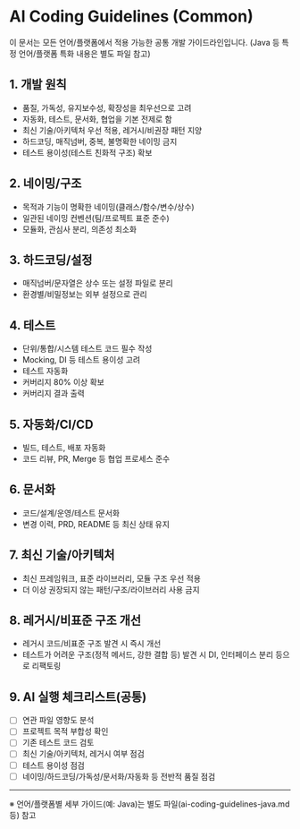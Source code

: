 # AI Coding Guidelines (Common)

이 문서는 모든 언어/플랫폼에서 적용 가능한 공통 개발 가이드라인입니다. (Java 등 특정 언어/플랫폼 특화 내용은 별도 파일 참고)

## 1. 개발 원칙
- 품질, 가독성, 유지보수성, 확장성을 최우선으로 고려
- 자동화, 테스트, 문서화, 협업을 기본 전제로 함
- 최신 기술/아키텍처 우선 적용, 레거시/비권장 패턴 지양
- 하드코딩, 매직넘버, 중복, 불명확한 네이밍 금지
- 테스트 용이성(테스트 친화적 구조) 확보

## 2. 네이밍/구조
- 목적과 기능이 명확한 네이밍(클래스/함수/변수/상수)
- 일관된 네이밍 컨벤션(팀/프로젝트 표준 준수)
- 모듈화, 관심사 분리, 의존성 최소화

## 3. 하드코딩/설정
- 매직넘버/문자열은 상수 또는 설정 파일로 분리
- 환경별/비밀정보는 외부 설정으로 관리

## 4. 테스트
- 단위/통합/시스템 테스트 코드 필수 작성
- Mocking, DI 등 테스트 용이성 고려
- 테스트 자동화
- 커버리지 80% 이상 확보
- 커버리지 결과 출력

## 5. 자동화/CI/CD
- 빌드, 테스트, 배포 자동화
- 코드 리뷰, PR, Merge 등 협업 프로세스 준수

## 6. 문서화
- 코드/설계/운영/테스트 문서화
- 변경 이력, PRD, README 등 최신 상태 유지

## 7. 최신 기술/아키텍처
- 최신 프레임워크, 표준 라이브러리, 모듈 구조 우선 적용
- 더 이상 권장되지 않는 패턴/구조/라이브러리 사용 금지

## 8. 레거시/비표준 구조 개선
- 레거시 코드/비표준 구조 발견 시 즉시 개선
- 테스트가 어려운 구조(정적 메서드, 강한 결합 등) 발견 시 DI, 인터페이스 분리 등으로 리팩토링

## 9. AI 실행 체크리스트(공통)
- [ ] 연관 파일 영향도 분석
- [ ] 프로젝트 목적 부합성 확인
- [ ] 기존 테스트 코드 검토
- [ ] 최신 기술/아키텍처, 레거시 여부 점검
- [ ] 테스트 용이성 점검
- [ ] 네이밍/하드코딩/가독성/문서화/자동화 등 전반적 품질 점검

---

※ 언어/플랫폼별 세부 가이드(예: Java)는 별도 파일(ai-coding-guidelines-java.md 등) 참고 